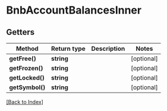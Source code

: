 # BnbAccountBalancesInner

## Getters

Method | Return type | Description | Notes
------------ | ------------- | ------------- | -------------
**getFree()** | **string** |  | [optional]
**getFrozen()** | **string** |  | [optional]
**getLocked()** | **string** |  | [optional]
**getSymbol()** | **string** |  | [optional]

[[Back to Index]](../index.md)
